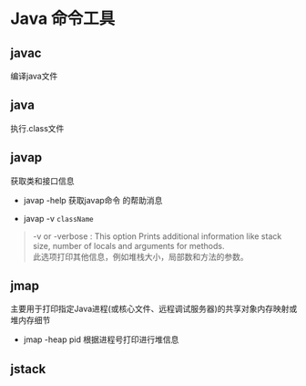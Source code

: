 # Java 命令工具

## javac 
编译java文件

## java
执行.class文件

## javap 

获取类和接口信息 

+ javap -help 获取javap命令 的帮助消息

+ javap -v `className`  
> -v or -verbose :
This option Prints additional information like stack size, number of locals and arguments for methods.  
此选项打印其他信息，例如堆栈大小，局部数和方法的参数。

## jmap 

主要用于打印指定Java进程(或核心文件、远程调试服务器)的共享对象内存映射或堆内存细节

+ jmap -heap pid 根据进程号打印进行堆信息


## jstack

